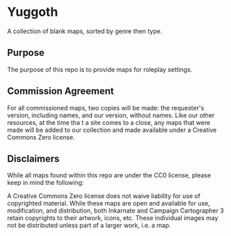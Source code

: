 # Yuggoth
A collection of blank maps, sorted by genre then type.

## Purpose
The purpose of this repo is to provide maps for roleplay settings.

## Commission Agreement
For all commissioned maps, two copies will be made: the requester's version, including names, and our version, without names. Like our other resources, at the time tha t a site comes to a close, any maps that were made will be added to our collection and made available under a Creative Commons Zero license.

## Disclaimers
While all maps found within this repo are under the CC0 license, please keep in mind the following:

A Creative Commons Zero license does not waive liability for use of copyrighted material. While these maps are open and available for use, modification, and distribution, both Inkarnate and Campaign Cartographer 3 retain copyrights to their artwork, icons, etc.  These individual images may not be distributed unless part of a larger work, i.e. a map.
